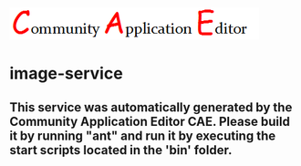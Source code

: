 ![CAE](https://github.com/testcae/application-uat-music-app-updated/blob/master/microservice-image-service/img/logo.png)  

image-service
===================


This service was automatically generated by the Community Application Editor CAE. Please build it by running "ant" and run it by executing the start scripts located in the 'bin' folder.
---------------
